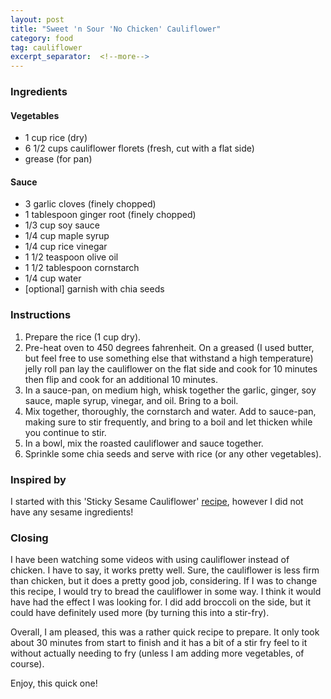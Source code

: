 ```yaml
---
layout: post
title: "Sweet 'n Sour 'No Chicken' Cauliflower"
category: food
tag: cauliflower
excerpt_separator:  <!--more-->
---
```


<blockquote class="imgur-embed-pub" lang="en" data-id="a/wxww4uu"><a href="//imgur.com/a/wxww4uu"></a></blockquote><script async src="//s.imgur.com/min/embed.js" charset="utf-8"></script>

### Ingredients
#### Vegetables
* 1 cup rice (dry)
* 6 1/2 cups cauliflower florets (fresh, cut with a flat side)
* grease (for pan)

#### Sauce
* 3 garlic cloves (finely chopped)
* 1 tablespoon ginger root (finely chopped)
* 1/3 cup soy sauce
* 1/4 cup maple syrup
* 1/4 cup rice vinegar
* 1 1/2 teaspoon olive oil
* 1 1/2 tablespoon cornstarch
* 1/4 cup water
* [optional] garnish with chia seeds

### Instructions
1. Prepare the rice (1 cup dry).
2. Pre-heat oven to 450 degrees fahrenheit. On a greased (I used butter, but feel free to use something else that withstand a high temperature) jelly roll pan lay the cauliflower on the flat side and cook for 10 minutes then flip and cook for an additional 10 minutes.
3. In a sauce-pan, on medium high, whisk together the garlic, ginger, soy sauce, maple syrup, vinegar, and oil. Bring to a boil.
4. Mix together, thoroughly, the cornstarch and water. Add to sauce-pan, making sure to stir frequently, and bring to a boil and let thicken while you continue to stir.
5. In a bowl, mix the roasted cauliflower and sauce together.
6. Sprinkle some chia seeds and serve with rice (or any other vegetables).

### Inspired by
I started with this 'Sticky Sesame Cauliflower' <a href="https://chocolatecoveredkatie.com/2017/01/09/sticky-sesame-cauliflower/" target="_blank">recipe</a>, however I did not have any sesame ingredients!

### Closing
I have been watching some videos with using cauliflower instead of chicken. I have to say, it works pretty well. Sure, the cauliflower is less firm than chicken, but it does a pretty good job, considering. If I was to change this recipe, I would try to bread the cauliflower in some way. I think it would have had the effect I was looking for. I did add broccoli on the side, but it could have definitely used more (by turning this into a stir-fry).

Overall, I am pleased, this was a rather quick recipe to prepare. It only took about 30 minutes from start to finish and it has a bit of a stir fry feel to it without actually needing to fry (unless I am adding more vegetables, of course).

Enjoy, this quick one!